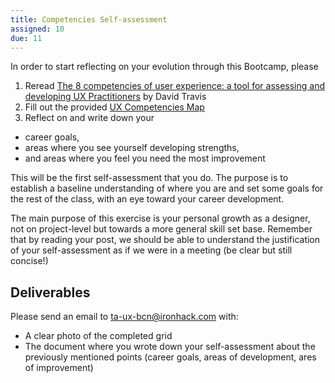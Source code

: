 ```yaml
---
title: Competencies Self-assessment
assigned: 10
due: 11
---
```


In order to start reflecting on your evolution through this Bootcamp, please

1. Reread [The 8 competencies of user experience: a tool for assessing and developing UX Practitioners](https://www.userfocus.co.uk/articles/8-competencies-of-user-experience.html) by David Travis
2. Fill out the provided [UX Competencies Map](https://www.userfocus.co.uk/pdf/competency-map.pdf)
3. Reflect on and write down your
  - career goals,
  - areas where you see yourself developing strengths,
  - and areas where you feel you need the most improvement

This will be the first self-assessment that you do. The purpose is to establish a baseline understanding of where you are and set some goals for the rest of the class, with an eye toward your career development.

The main purpose of this exercise is your personal growth as a designer, not on project-level but towards a more general skill set base. Remember that by reading your post, we should be able to understand the justification of your self-assessment as if we were in a meeting (be clear but still concise!)


Deliverables
------------

Please send an email to ta-ux-bcn@ironhack.com with:

- A clear photo of the completed grid
- The document where you wrote down your self-assessment about the previously mentioned points (career goals, areas of development, ares of improvement)
